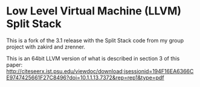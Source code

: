 Low Level Virtual Machine (LLVM) Split Stack
================================

This is a fork of the 3.1 release with the Split Stack code from my group project with zakird and zrenner.

This is an 64bit LLVM version of what is described in section 3 of this paper: http://citeseerx.ist.psu.edu/viewdoc/download;jsessionid=194F16EA6366CE9747425661F27C8496?doi=10.1.1.13.7372&rep=rep1&type=pdf
